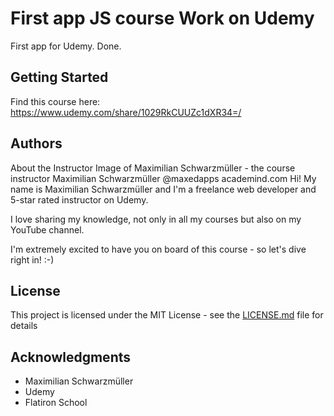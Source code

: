 # First app JS course Work on Udemy

First app for Udemy. Done.

## Getting Started

Find this course here: https://www.udemy.com/share/1029RkCUUZc1dXR34=/




## Authors

About the Instructor
Image of Maximilian Schwarzmüller - the course instructor
Maximilian Schwarzmüller
@maxedapps
academind.com
Hi! My name is Maximilian Schwarzmüller and I'm a freelance web developer and 5-star rated instructor on Udemy.

I love sharing my knowledge, not only in all my courses but also on my YouTube channel.

I'm extremely excited to have you on board of this course - so let's dive right in! :-)

## License

This project is licensed under the MIT License - see the [LICENSE.md](LICENSE.md) file for details

## Acknowledgments

* Maximilian Schwarzmüller
* Udemy
* Flatiron School
